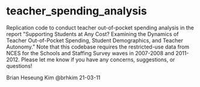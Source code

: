 # teacher_spending_analysis
Replication code to conduct teacher out-of-pocket spending analysis in the report "Supporting Students at Any Cost? Examining the Dynamics of Teacher Out-of-Pocket Spending, Student Demographics, and Teacher Autonomy." Note that this codebase requires the restricted-use data from NCES for the Schools and Staffing Survey waves in 2007-2008 and 2011-2012. Please let me know if you have any concerns, suggestions, or questions!

Brian Heseung Kim
@brhkim
21-03-11
